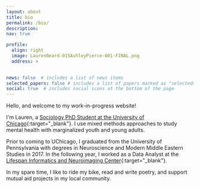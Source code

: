 ```yaml
---
layout: about
title: bio
permalink: /bio/
description: 
nav: true

profile:
  align: right
  image: LaurenBeard-015AshleyPierce-001-FINAL.png
  address: >
    

news: false  # includes a list of news items
selected_papers: false # includes a list of papers marked as "selected={true}"
social: true  # includes social icons at the bottom of the page
---
```

Hello, and welcome to my work-in-progress website! 

I'm Lauren, a [Sociology PhD Student at the University of Chicago](https://sociology.uchicago.edu/directory/lauren-beard){:target="\_blank"}. I use mixed methods approaches to study mental health with marginalized youth and young adults.   

Prior to coming to UChicago, I graduated from the University of Pennsylvania with degrees in Neuroscience and Modern Middle Eastern Studies in 2017. In the following year, I worked as a Data Analyst at the [Lifespan Informatics and Neuroimaging Center](https://www.pennlinc.io/research){:target="\_blank"}.   

In my spare time, I like to ride my bike, read and write poetry, and support mutual aid projects in my local community.   

